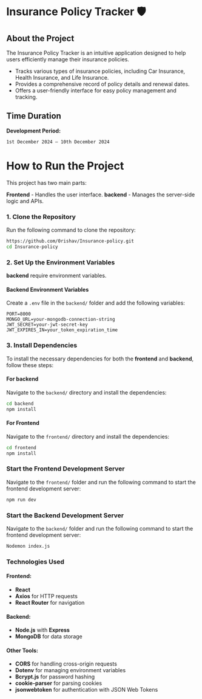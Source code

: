 # Insurance Policy Tracker 🛡️

## About the Project  
The Insurance Policy Tracker is an intuitive application designed to help users efficiently manage their insurance policies.
- Tracks various types of insurance policies, including Car Insurance, Health Insurance, and Life Insurance.  
- Provides a comprehensive record of policy details and renewal dates.
- Offers a user-friendly interface for easy policy management and tracking.

## Time Duration  
**Development Period:**  
```plaintext
1st December 2024 – 10th December 2024
```

# How to Run the Project
This project has two main parts:

**Frontend** - Handles the user interface.
**backend** - Manages the server-side logic and APIs.

### 1. Clone the Repository  
Run the following command to clone the repository:  
```bash
https://github.com/0rishav/Insurance-policy.git
cd Insurance-policy
```

### 2. Set Up the Environment Variables  
 **backend** require environment variables.

#### Backend Environment Variables  
Create a `.env` file in the `backend/` folder and add the following variables:

```env
PORT=8000
MONGO_URL=your-mongodb-connection-string
JWT_SECRET=your-jwt-secret-key
JWT_EXPIRES_IN=your_token_expiration_time
```

### 3. Install Dependencies  
To install the necessary dependencies for both the **frontend** and **backend**, follow these steps:

#### For backend  
Navigate to the `backend/` directory and install the dependencies:

```bash
cd backend
npm install
```

#### For Frontend
Navigate to the `frontend/` directory and install the dependencies:

```bash
cd frontend
npm install
```

### Start the Frontend Development Server  
Navigate to the `frontend/` folder and run the following command to start the frontend development server:

```bash
npm run dev
```

### Start the Backend Development Server  
Navigate to the `backend/` folder and run the following command to start the frontend development server:

```bash
Nodemon index.js
```

### Technologies Used  

#### Frontend:  
- **React**  
- **Axios** for HTTP requests  
- **React Router** for navigation  

#### Backend:  
- **Node.js** with **Express**  
- **MongoDB** for data storage  

#### Other Tools:   
- **CORS** for handling cross-origin requests  
- **Dotenv** for managing environment variables
- **Bcrypt.js** for password hashing
- **cookie-parser** for parsing cookies
- **jsonwebtoken** for authentication with JSON Web Tokens  
